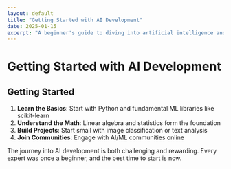 ```yaml
---
layout: default
title: "Getting Started with AI Development"
date: 2025-01-15
excerpt: "A beginner's guide to diving into artificial intelligence and machine learning projects."
---
```


# Getting Started with AI Development

## Getting Started

1. **Learn the Basics**: Start with Python and fundamental ML libraries like scikit-learn
2. **Understand the Math**: Linear algebra and statistics form the foundation
3. **Build Projects**: Start small with image classification or text analysis
4. **Join Communities**: Engage with AI/ML communities online

The journey into AI development is both challenging and rewarding. Every expert was once a beginner, and the best time to start is now. 